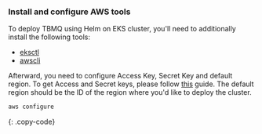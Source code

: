 ### Install and configure AWS tools

To deploy TBMQ using Helm on EKS cluster, you'll need to additionally install the following tools:

- [eksctl](https://docs.aws.amazon.com/eks/latest/userguide/eksctl.html)
- [awscli](https://docs.aws.amazon.com/cli/latest/userguide/install-cliv2.html)

Afterward, you need to configure Access Key, Secret Key and default region.
To get Access and Secret keys, please follow [this](https://docs.aws.amazon.com/general/latest/gr/aws-sec-cred-types.html) guide.
The default region should be the ID of the region where you'd like to deploy the cluster.

```bash
aws configure
```
{: .copy-code}
